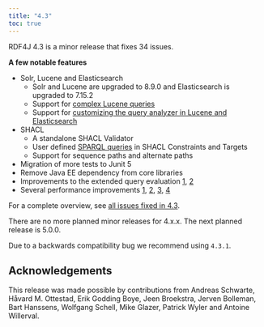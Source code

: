 ```yaml
---
title: "4.3"
toc: true
---
```

RDF4J 4.3 is a minor release that fixes 34 issues.

**A few notable features**
- Solr, Lucene and Elasticsearch
    - Solr and Lucene are upgraded to 8.9.0 and Elasticsearch is upgraded to 7.15.2
    - Support for [complex Lucene queries](https://github.com/eclipse/rdf4j/pull/4196)
    - Support for [customizing the query analyzer in Lucene and Elasticsearch](https://github.com/eclipse/rdf4j/issues/4235)
 - SHACL
   - A standalone SHACL Validator
   - User defined [SPARQL queries](https://github.com/eclipse/rdf4j/issues/4489) in SHACL Constraints and Targets
   - Support for sequence paths and alternate paths
 - Migration of more tests to Junit 5
 - Remove Java EE dependency from core libraries
 - Improvements to the extended query evaluation [1](https://github.com/eclipse/rdf4j/issues/635), [2](https://github.com/eclipse/rdf4j/issues/3947) 
 - Several performance improvements [1](https://github.com/eclipse/rdf4j/issues/3798), [2](https://github.com/eclipse/rdf4j/pull/3799), [3](https://github.com/eclipse/rdf4j/issues/4435), [4](https://github.com/eclipse/rdf4j/issues/4212) 

For a complete overview, see [all issues fixed in 4.3](https://github.com/eclipse/rdf4j/milestone/89?closed=1).

There are no more planned minor releases for 4.x.x. The next planned release is 5.0.0.

Due to a backwards compatibility bug we recommend using `4.3.1`.

## Acknowledgements

This release was made possible by contributions from Andreas Schwarte, Håvard M. Ottestad, Erik Godding Boye, Jeen Broekstra, Jerven Bolleman, Bart Hanssens, Wolfgang Schell, Mike Glazer, Patrick Wyler and Antoine Willerval.
